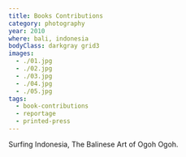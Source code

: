 ```yaml
---
title: Books Contributions
category: photography
year: 2010
where: bali, indonesia
bodyClass: darkgray grid3
images:
  - ./01.jpg
  - ./02.jpg
  - ./03.jpg
  - ./04.jpg
  - ./05.jpg
tags:
  - book-contributions
  - reportage
  - printed-press
---
```


Surfing Indonesia, The Balinese Art of Ogoh Ogoh.
